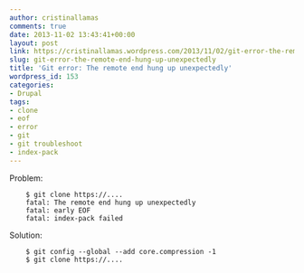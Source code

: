 ```yaml
---
author: cristinallamas
comments: true
date: 2013-11-02 13:43:41+00:00
layout: post
link: https://cristinallamas.wordpress.com/2013/11/02/git-error-the-remote-end-hung-up-unexpectedly/
slug: git-error-the-remote-end-hung-up-unexpectedly
title: 'Git error: The remote end hung up unexpectedly'
wordpress_id: 153
categories:
- Drupal
tags:
- clone
- eof
- error
- git
- git troubleshoot
- index-pack
---
```


Problem:

```
    $ git clone https://....
    fatal: The remote end hung up unexpectedly
    fatal: early EOF
    fatal: index-pack failed
```

Solution:

```
    $ git config --global --add core.compression -1
    $ git clone https://....
```
